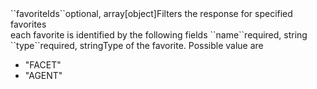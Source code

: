 <tr><td>``favoriteIds``</td><td>optional, array[object]</td><td>Filters the response for specified favorites
    <br/>each favorite is identified by the following fields</td><td></td><td></td></tr>
    <tr><td style="padding-left:20px;">``name``</td><td>required, string</td><td></td><td></td><td></td></tr>
    <tr><td style="padding-left:20px;">``type``</td><td>required, string</td><td>Type of the favorite. Possible value are 
<ul><li>"FACET"</li>
    <li>"AGENT"</li></ul>
</td><td></td><td></td></tr>
    
